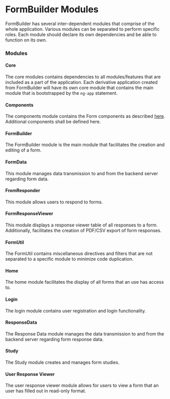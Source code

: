 FormBuilder Modules
===

FormBuilder has several inter-dependent modules that comprise of the whole application. Various modules can be separated to perform specific roles. Each module should declare its own dependencies and be able to function on its own.

### Modules

#### Core
The core modules contains dependencies to all modules/features that are included as a part of the application. Each derivative application created from FormBuilder will have its own core module that contains the main module that is bootstrapped by the `ng-app` statement. 

#### Components
The components module contains the Form components as described [here](https://github.com/DataAnalyticsinStudentHands/DASH-Documentation/blob/master/Code%20Development/Frontend/FormBuilder/FormBuilder-Component.md). Additional components shall be defined here.

#### FormBuilder
The FormBuilder module is the main module that facilitates the creation and editing of a form.

#### FormData
This module manages data transmission to and from the backend server regarding form data.

#### FromResponder
This module allows users to respond to forms.

#### FormResponseViewer
This module displays a response viewer table of all responses to a form. Additionally, facilitates the creation of PDF/CSV export of form responses.

#### FormUtil
The FormUtil contains miscellaneous directives and filters that are not separated to a specific module to minimize code duplication.

#### Home
The home module facilitates the display of all forms that an use has access to.

#### Login
The login module contains user registration and login functionality.

#### ResponseData
The Response Data module manages the data transmission to and from the backend server regarding form response data.

#### Study
The Study module creates and manages form studies.

#### User Response Viewer
The user response viewer module allows for users to view a form that an user has filled out in read-only format.